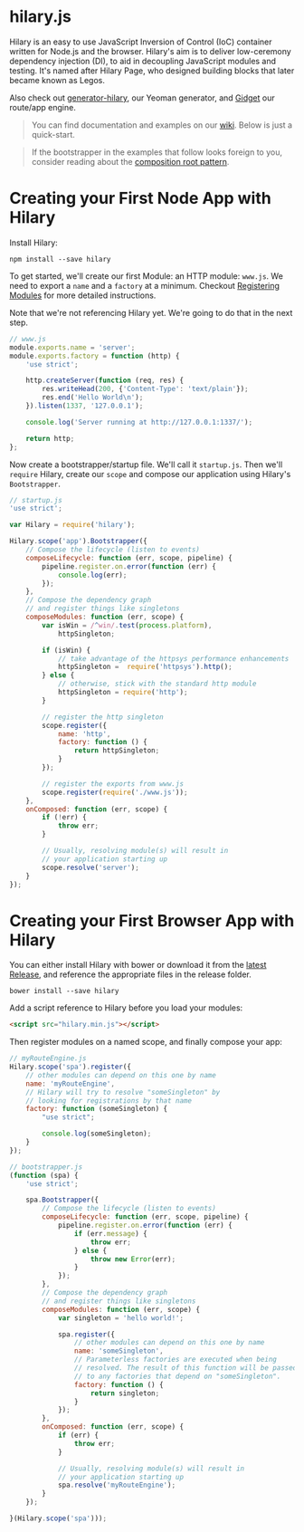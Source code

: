 hilary.js
========

Hilary is an easy to use JavaScript Inversion of Control (IoC) container written for Node.js and the browser.  Hilary's aim is to deliver low-ceremony dependency injection (DI), to aid in decoupling JavaScript modules and testing.  It's named after Hilary Page, who designed building blocks that later became known as Legos.

Also check out [generator-hilary](https://github.com/losandes/generator-hilary), our Yeoman generator, and [Gidget](https://github.com/Acatar/gidget) our route/app engine.

> You can find documentation and examples on our [wiki](https://github.com/Acatar/hilaryjs/wiki). Below is just a quick-start.

> If the bootstrapper in the examples that follow looks foreign to you, consider reading about the [composition root pattern](http://blog.ploeh.dk/2011/07/28/CompositionRoot/).

Creating your First Node App with Hilary
========
Install Hilary:

```
npm install --save hilary
```

To get started, we'll create our first Module: an HTTP module: ``www.js``. We need to export a ``name`` and a ``factory`` at a minimum. Checkout [Registering Modules](https://github.com/Acatar/hilaryjs/wiki/Registering-Modules) for more detailed instructions.

Note that we're not referencing Hilary yet. We're going to do that in the next step.

```JavaScript
// www.js
module.exports.name = 'server';
module.exports.factory = function (http) {
    'use strict';

    http.createServer(function (req, res) {
        res.writeHead(200, {'Content-Type': 'text/plain'});
        res.end('Hello World\n');
    }).listen(1337, '127.0.0.1');

    console.log('Server running at http://127.0.0.1:1337/');

    return http;
};
```

Now create a bootstrapper/startup file. We'll call it ``startup.js``. Then we'll ``require`` Hilary, create our ``scope`` and compose our application using Hilary's ``Bootstrapper``.

```JavaScript
// startup.js
'use strict';

var Hilary = require('hilary');

Hilary.scope('app').Bootstrapper({
    // Compose the lifecycle (listen to events)
    composeLifecycle: function (err, scope, pipeline) {
        pipeline.register.on.error(function (err) {
            console.log(err);
        });
    },
    // Compose the dependency graph
    // and register things like singletons
    composeModules: function (err, scope) {
        var isWin = /^win/.test(process.platform),
            httpSingleton;

        if (isWin) {
            // take advantage of the httpsys performance enhancements
            httpSingleton =  require('httpsys').http();
        } else {
            // otherwise, stick with the standard http module
            httpSingleton = require('http');
        }

        // register the http singleton
        scope.register({
            name: 'http',
            factory: function () {
                return httpSingleton;
            }
        });

        // register the exports from www.js
        scope.register(require('./www.js'));
    },
    onComposed: function (err, scope) {
        if (!err) {
            throw err;
        }

        // Usually, resolving module(s) will result in
        // your application starting up
        scope.resolve('server');
    }
});
```

Creating your First Browser App with Hilary
========
You can either install Hilary with bower or download it from the [latest Release](https://github.com/Acatar/hilaryjs/releases), and reference the appropriate files in the release folder.

```Shell
bower install --save hilary
```

Add a script reference to Hilary before you load your modules:

```HTML
<script src="hilary.min.js"></script>
```

Then register modules on a named scope, and finally compose your app:

```JavaScript
// myRouteEngine.js
Hilary.scope('spa').register({
    // other modules can depend on this one by name
    name: 'myRouteEngine',
    // Hilary will try to resolve "someSingleton" by
    // looking for registrations by that name
    factory: function (someSingleton) {
        "use strict";

        console.log(someSingleton);
    }
});
```

```JavaScript
// bootstrapper.js
(function (spa) {
    'use strict';

    spa.Bootstrapper({
        // Compose the lifecycle (listen to events)
        composeLifecycle: function (err, scope, pipeline) {
            pipeline.register.on.error(function (err) {
                if (err.message) {
                    throw err;
                } else {
                    throw new Error(err);
                }
            });
        },
        // Compose the dependency graph
        // and register things like singletons
        composeModules: function (err, scope) {
            var singleton = 'hello world!';

            spa.register({
                // other modules can depend on this one by name
                name: 'someSingleton',
                // Parameterless factories are executed when being
                // resolved. The result of this function will be passed
                // to any factories that depend on "someSingleton".
                factory: function () {
                    return singleton;
                }
            });
        },
        onComposed: function (err, scope) {
            if (err) {
                throw err;
            }

            // Usually, resolving module(s) will result in
            // your application starting up
            spa.resolve('myRouteEngine');
        }
    });

}(Hilary.scope('spa')));
```
